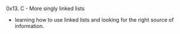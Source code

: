 0x13. C - More singly linked lists
 - learning how to use linked lists and looking for 
    the right source of information.
